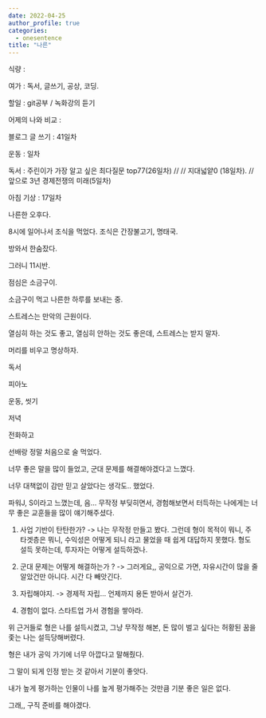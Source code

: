 ```yaml
---
date: 2022-04-25
author_profile: true
categories:
  - onesentence
title: "나른"
---
```


식량 : 

여가 : 독서, 글쓰기, 공상, 코딩.

할일 : git공부 / 녹화강의 듣기

어제의 나와 비교 : 


블로그 글 쓰기 : 41일차

운동 : 일차

독서 : 주린이가 가장 알고 싶은 최다질문 top77(26일차) // // 지대넓얕0 (18일차). // 앞으로 3년 경제전쟁의 미래(5일차)

아침 기상 : 17일차

나른한 오후다.

8시에 일어나서 조식을 먹었다. 조식은 간장불고기, 명태국.

방와서 한숨잤다.

그러니 11시반.

점심은 소금구이.

소금구이 먹고 나른한 하루를 보내는 중.

스트레스는 만악의 근원이다. 

열심히 하는 것도 좋고, 열심히 안하는 것도 좋은데, 스트레스는 받지 말자.

머리를 비우고 명상하자.

독서

피아노

운동, 씻기

저녁

전화하고

선배랑 정말 처음으로 술 먹었다.

너무 좋은 말을 많이 들었고, 군대 문제를 해결해야겠다고 느꼈다.

너무 대책없이 감만 믿고 살았다는 생각도.. 했었다.

파워J, S이라고 느꼈는데, 음... 무작정 부딪히면서, 경험해보면서 터득하는 나에게는 너무 좋은 교훈들을 많이 얘기해주셨다.

1. 사업 기반이 탄탄한가? -> 나는 무작정 만들고 봤다. 그런데 형이 목적이 뭐니, 주 타겟층은 뭐니, 수익성은 어떻게 되니 라고 물었을 때 쉽게 대답하지 못했다. 형도 설득 못하는데, 투자자는 어떻게 설득하겠나.

2. 군대 문제는 어떻게 해결하는가 ? -> 그러게요,, 공익으로 가면, 자유시간이 많을 줄 알았건만 아니다. 시간 다 빼앗긴다.

3. 자립해야지. -> 경제적 자립... 언제까지 용돈 받아서 살건가. 

4. 경험이 없다. 스타트업 가서 경험을 쌓아라.

위 근거들로 형은 나를 설득시켰고, 그냥 무작정 해본, 돈 많이 벌고 싶다는 허황된 꿈을 좇는 나는 설득당해버렸다.

형은 내가 공익 가기에 너무 아깝다고 말해줬다.

그 말이 되게 인정 받는 것 같아서 기분이 좋앗다.

내가 높게 평가하는 인물이 나를 높게 평가해주는 것만큼 기분 좋은 일은 없다.

그래,, 구직 준비를 해야겠다.